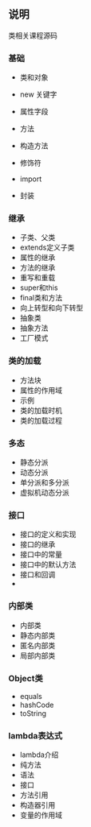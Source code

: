 ## 说明
类相关课程源码

### 基础
- 类和对象
- new 关键字
- 属性字段
- 方法

- 构造方法
- 修饰符
- import
- 封装

### 继承
- 子类、父类
- extends定义子类
- 属性的继承
- 方法的继承
- 重写和重载
- super和this
- final类和方法
- 向上转型和向下转型
- 抽象类
- 抽象方法
- 工厂模式

### 类的加载
- 方法块
- 属性的作用域
- 示例
- 类的加载时机
- 类的加载过程

### 多态
- 静态分派
- 动态分派
- 单分派和多分派
- 虚拟机动态分派

### 接口
- 接口的定义和实现
- 接口的继承
- 接口中的常量
- 接口中的默认方法
- 接口和回调
- 

### 内部类
- 内部类
- 静态内部类
- 匿名内部类
- 局部内部类

### Object类
- equals
- hashCode
- toString

### lambda表达式
- lambda介绍
- 纯方法
- 语法
- 接口
- 方法引用
- 构造器引用
- 变量的作用域